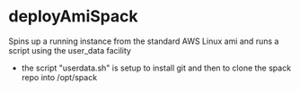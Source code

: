# deployAmiSpack
Spins up a running instance from the standard AWS Linux ami and runs a script using the user_data facility    
 - the script "userdata.sh" is setup to install git and then to clone the spack repo into /opt/spack

 


